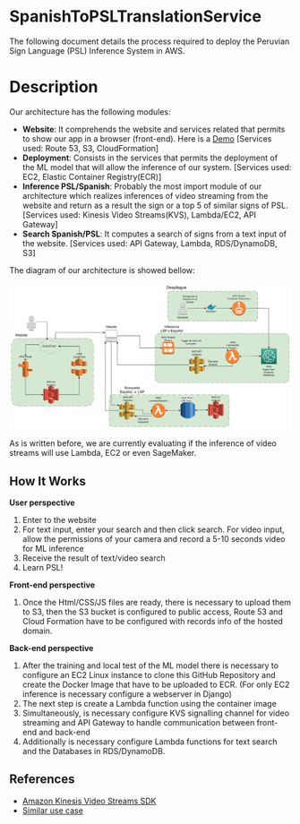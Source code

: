 # SpanishToPSLTranslationService

The following document details the process required to deploy the Peruvian Sign Language (PSL) Inference System in AWS.

# Description

Our architecture has the following modules:

* **Website**: It comprehends the website and services related that permits to show our app in a browser (front-end). Here is a [Demo] [Services used: Route 53, S3, CloudFormation]
* **Deployment**: Consists in the services that permits the deployment of the ML model that will allow the inference of our system. [Services used: EC2, Elastic Container Registry(ECR)]
* **Inference PSL/Spanish**: Probably the most import module of our architecture which realizes inferences of video streaming from the website and return as a result the sign or a top 5 of similar signs of PSL. [Services used: Kinesis Video Streams(KVS), Lambda/EC2, API Gateway]
* **Search Spanish/PSL**: It computes a search of signs from a text input of the website. [Services used: API Gateway, Lambda, RDS/DynamoDB, S3]

The diagram of our architecture is showed bellow:

<p align="center">
  <img src="./assets/AWS_Diagram.png" alt="Architecture" width="738">
</p>

As is written before, we are currently evaluating if the inference of video streams will use Lambda, EC2 or even SageMaker.
<!--Links-->
[Demo]: http://lsp-web.s3-website-us-east-1.amazonaws.com/index.html

## How It Works
**User perspective**
1. Enter to the website
2. For text input, enter your search and then click search. For video input, allow the permissions of your camera and record a 5-10 seconds video for ML inference
3. Receive the result of text/video search
4. Learn PSL!

**Front-end perspective**
1. Once the Html/CSS/JS files are ready, there is necessary to upload them to S3, then the S3 bucket is configured to public access, Route 53 and Cloud Formation have to be configured with records info of the hosted domain.

**Back-end perspective**
1. After the training and local test of the ML model there is necessary to configure an EC2 Linux instance to clone this GitHub Repository and create the Docker Image that have to be uploaded to ECR. (For only EC2 inference is necessary configure a webserver in Django)
2. The next step is create a Lambda function using the container image
3. Simultaneously, is necessary configure KVS signalling channel for video streaming and API Gateway to handle communication between front-end and back-end
4. Additionally is necessary configure Lambda functions for text search and the Databases in RDS/DynamoDB.

## References

* [Amazon Kinesis Video Streams SDK](https://github.com/awslabs/amazon-kinesis-video-streams-webrtc-sdk-js)
* [Similar use case](https://github.com/brain-power/Brain-Power-Amazon-Fidgetology)